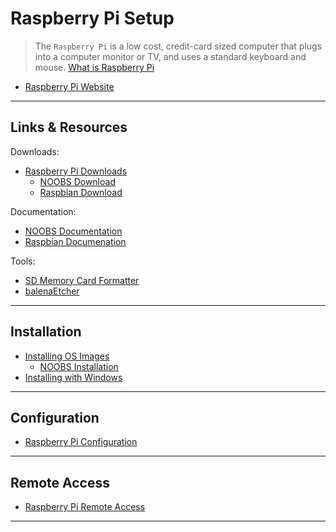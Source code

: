 
# Raspberry Pi Setup

> The `Raspberry Pi` is a low cost, credit-card sized computer that plugs into a computer monitor or TV, and uses a standard keyboard and mouse. [What is Raspberry Pi](https://www.raspberrypi.org/help/what-%20is-a-raspberry-pi/)

- [Raspberry Pi Website](https://www.raspberrypi.org/)

---

## Links & Resources

Downloads:

- [Raspberry Pi Downloads](https://www.raspberrypi.org/downloads/)
  - [NOOBS Download](https://www.raspberrypi.org/downloads/noobs/)
  - [Raspbian Download](https://www.raspberrypi.org/downloads/raspbian/)

Documentation:

- [NOOBS Documentation](https://github.com/raspberrypi/noobs/blob/master/README.md)
- [Raspbian Documenation](http://raspbian.org/)

Tools:

- [SD Memory Card Formatter](https://chocolatey.org/packages/sdformatter)
- [balenaEtcher](https://chocolatey.org/packages/etcher)

---

## Installation

- [Installing OS Images](https://www.raspberrypi.org/documentation/installation/installing-images/README.md)
  - [NOOBS Installation](https://www.raspberrypi.org/documentation/installation/noobs.md)
- [Installing with Windows](https://www.raspberrypi.org/documentation/installation/installing-images/windows.md)

---

## Configuration

- [Raspberry Pi Configuration](https://www.raspberrypi.org/documentation/configuration/)

---

## Remote Access

- [Raspberry Pi Remote Access](https://www.raspberrypi.org/documentation/remote-access/)

---
